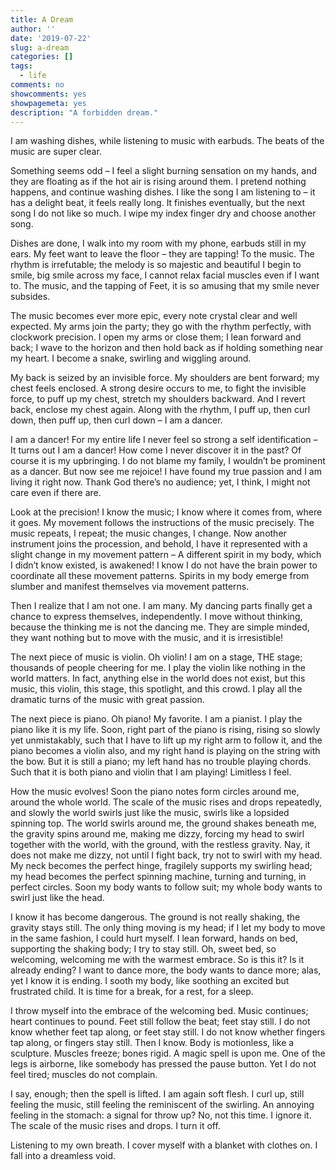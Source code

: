 ```yaml
---
title: A Dream
author: ''
date: '2019-07-22'
slug: a-dream
categories: []
tags:
  - life
comments: no
showcomments: yes
showpagemeta: yes
description: "A forbidden dream."
---
```


I am washing dishes, while listening to music with earbuds. The beats of the music are super clear.

Something seems odd – I feel a slight burning sensation on my hands, and they are floating as if the hot air is rising around them. I pretend nothing happens, and continue washing dishes. I like the song I am listening to – it has a delight beat, it feels really long. It finishes eventually, but the next song I do not like so much. I wipe my index finger dry and choose another song. 

Dishes are done, I walk into my room with my phone, earbuds still in my ears. My feet want to leave the floor – they are tapping! To the music. The rhythm is irrefutable; the melody is so majestic and beautiful I begin to smile, big smile across my face, I cannot relax facial muscles even if I want to. The music, and the tapping of Feet, it is so amusing that my smile never subsides.

The music becomes ever more epic, every note crystal clear and well expected. My arms join the party; they go with the rhythm perfectly, with clockwork precision. I open my arms or close them; I lean forward and back; I wave to the horizon and then hold back as if holding something near my heart. I become a snake, swirling and wiggling around. 

My back is seized by an invisible force. My shoulders are bent forward; my chest feels enclosed. A strong desire occurs to me, to fight the invisible force, to puff up my chest, stretch my shoulders backward. And I revert back, enclose my chest again. Along with the rhythm, I puff up, then curl down, then puff up, then curl down – I am a dancer.

I am a dancer! For my entire life I never feel so strong a self identification – It turns out I am a dancer! How come I never discover it in the past? Of course it is my upbringing. I do not blame my family, I wouldn’t be prominent as a dancer. But now see me rejoice! I have found my true passion and I am living it right now. Thank God there’s no audience; yet, I think, I might not care even if there are.

Look at the precision! I know the music; I know where it comes from, where it goes. My movement follows the instructions of the music precisely. The music repeats, I repeat; the music changes, I change. Now another instrument joins the procession, and behold, I have it represented with a slight change in my movement pattern – A different spirit in my body, which I didn’t know existed, is awakened! I know I do not have the brain power to coordinate all these movement patterns. Spirits in my body emerge from slumber and manifest themselves via movement patterns. 

Then I realize that I am not one. I am many. My dancing parts finally get a chance to express themselves, independently. I move without thinking, because the thinking me is not the dancing me. They are simple minded, they want nothing but to move with the music, and it is irresistible!

The next piece of music is violin. Oh violin! I am on a stage, THE stage; thousands of people cheering for me. I play the violin like nothing in the world matters. In fact, anything else in the world does not exist, but this music, this violin, this stage, this spotlight, and this crowd. I play all the dramatic turns of the music with great passion.

The next piece is piano. Oh piano! My favorite. I am a pianist. I play the piano like it is my life. Soon, right part of the piano is rising, rising so slowly yet unmistakably, such that I have to lift up my right arm to follow it, and the piano becomes a violin also, and my right hand is playing on the string with the bow. But it is still a piano; my left hand has no trouble playing chords. Such that it is both piano and violin that I am playing! Limitless I feel.

How the music evolves! Soon the piano notes form circles around me, around the whole world. The scale of the music rises and drops repeatedly, and slowly the world swirls just like the music, swirls like a lopsided spinning top. The world swirls around me, the ground shakes beneath me, the gravity spins around me, making me dizzy, forcing my head to swirl together with the world, with the ground, with the restless gravity. Nay, it does not make me dizzy, not until I fight back, try not to swirl with my head. My neck becomes the perfect hinge, fragilely supports my swirling head; my head becomes the perfect spinning machine, turning and turning, in perfect circles. Soon my body wants to follow suit; my whole body wants to swirl just like the head. 

I know it has become dangerous. The ground is not really shaking, the gravity stays still. The only thing moving is my head; if I let my body to move in the same fashion, I could hurt myself. I lean forward, hands on bed, supporting the shaking body; I try to stay still. Oh, sweet bed, so welcoming, welcoming me with the warmest embrace. So is this it? Is it already ending? I want to dance more, the body wants to dance more; alas, yet I know it is ending. I sooth my body, like soothing an excited but frustrated child. It is time for a break, for a rest, for a sleep. 

I throw myself into the embrace of the welcoming bed. Music continues; heart continues to pound. Feet still follow the beat; feet stay still. I do not know whether feet tap along, or feet stay still. I do not know whether fingers tap along, or fingers stay still. Then I know. Body is motionless, like a sculpture. Muscles freeze; bones rigid. A magic spell is upon me. One of the legs is airborne, like somebody has pressed the pause button. Yet I do not feel tired; muscles do not complain. 

I say, enough; then the spell is lifted. I am again soft flesh. I curl up, still feeling the music, still feeling the reminiscent of the swirling. An annoying feeling in the stomach: a signal for throw up? No, not this time. I ignore it. The scale of the music rises and drops. I turn it off.

Listening to my own breath. I cover myself with a blanket with clothes on. I fall into a dreamless void. 



